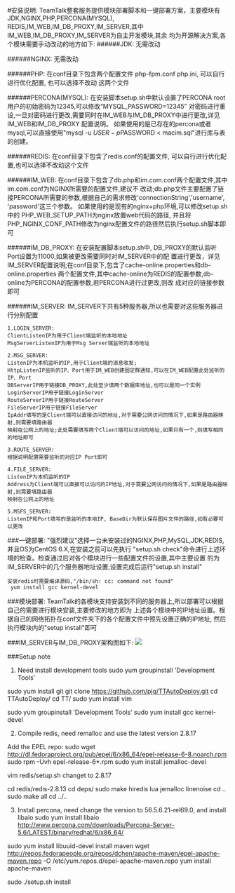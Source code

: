 #安装说明:
	TeamTalk整套服务提供模块部署脚本和一键部署方案，主要模块有JDK,NGINX,PHP,PERCONA(MYSQL),
	REDIS,IM_WEB,IM_DB_PROXY,IM_SERVER,其中IM_WEB,IM_DB_PROXY,IM_SERVER为自主开发模块,其余
	均为开源解决方案,各个模块需要手动改动的地方如下:
######JDK: 
	无需改动

######NGINX: 
	无需改动

######PHP: 
	在conf目录下包含两个配置文件 php-fpm.conf php.ini, 可以自行进行优化配置, 也可以选择不改动
	这两个文件

######PERCONA(MYSQL): 
	在安装脚本setup.sh中默认设置了PERCONA root用户的初始密码为12345,可以修改“MYSQL_PASSWORD=12345”
	对密码进行重设,一旦对密码进行更改,需要同时在IM_WEB与IM_DB_PROXY中进行更改,详见IM_WEB和IM_DB_PROXY
	配置说明。
	如果使用的是已存在的percona或者mysql,可以直接使用"mysql -u $USER -p$PASSWORD < macim.sql"进行库与表的创建。

######REDIS: 
	在conf目录下包含了redis.conf的配置文件, 可以自行进行优化配置,也可以选择不改动这个文件
 
######IM_WEB: 
	在conf目录下包含了db.php和im.com.conf两个配置文件,其中im.com.conf为NGINX所需要的配置文件,建议不
	改动;db.php文件主要配置了链接PERCONA所需要的参数,根据自己的需求修改'connectionString','username',
	'password'这三个参数。
	如果使用的是现有的nginx+php环境,可以修改setup.sh中的 PHP_WEB_SETUP_PATH为nginx放置web代码的路径,
	并且将PHP_NGINX_CONF_PATH修改为nginx配置文件的路径然后执行setup.sh脚本即可
	
	
######IM_DB_PROXY: 
	在安装配置脚本setup.sh中, DB_PROXY的默认监听Port设置为11000,如果被更改需要同时对IM_SERVER中的配
	置进行更改，详见IM_SERVER配置说明;在conf目录下,包含了cache-online.properties和db-online.properties
	两个配置文件,其中cache-online为REDIS的配置参数,db-online为PERCONA的配置参数,若PERCONA进行过更改,则改
	成对应的链接参数即可

######IM_SERVER: 
	IM_SERVER下共有5种服务器,所以也需要对这些服务器进行分别配置

	1.LOGIN_SERVER: 
	ClientListenIP为用于Client端监听的本地地址
	MsgServerListenIP为用于Msg Server端监听的本地地址

	2.MSG_SERVER: 
	ListenIP为本机监听的IP,用于Client端的消息收发; 
	HttpListenIP监听的IP、Port用于IM_WEB创建固定群通知,可以在IM_WEB配置此处监听的IP、Port
	DBServerIP用于链接DB_PROXY,此处至少填两个数据库地址,也可以是同一个实例
	LoginServerIP用于链接LoginServer
	RouteServerIP用于链接RouteServer
	FileServerIP用于链接FileServer
	IpAddr填写的是Client端可以直接访问的地址,对于需要公网访问的情况下,如果是路由器映射,则需要填路由器
	映射在公网上的地址;此处需要填写两个Client端可以访问的地址,如果只有一个,则填写相同的地址即可

	3.ROUTE_SERVER: 
	根据说明配置需要监听的对应IP Port即可

	4.FILE_SERVER: 
	ListenIP为本机监听的IP
	Address为Client端可以直接可以访问的IP地址,对于需要公网访问的情况下,如果是路由器映射,则需要填路由器
	映射在公网上的地址

	5.MSFS_SERVER: 
	ListenIP和Port填写的是监听的本地IP, BaseDir为默认保存图片文件的路径,如有必要可以更改

###一键部署:
	"强烈建议"选择一台未安装过的NGINX,PHP,MySQL,JDK,REDIS,并且OS为CentOS 6.X,在安装之前可以先执行
	"setup.sh check"命令进行上述环境的检查。检查通过后对各个模块进行一些配置文件的设置,其中主要设置
	的为IM_SERVER中的几个服务器地址设置,设置完成后运行"setup.sh install"
	
	安装redis时需要编译源码,"/bin/sh: cc: command not found"
	 yum install gcc kernel-devel

###模块部署:
	TeamTalk的各模块支持安装到不同的服务器上,所以部署可以根据自己的需要进行模块安装,主要修改的地方即为
	上述各个模块中的IP地址设置。根据自己的网络拓扑在conf文件夹下的各个配置文件中预先设置正确的IP地址,
	然后执行模块内的"setup install"即可


###IM_SERVER与IM_DB_PROXY架构图如下:
![](https://github.com/mogutt/TTServer/blob/master/docs/pics/server.png)



###Setup note
1. Need install development tools
sudo  yum groupinstall 'Development Tools’

sudo yum install git
 git clone https://github.com/pjq/TTAutoDeploy.git 
 cd TTAutoDeploy/
 cd TT/
sudo  yum install vim

sudo  yum groupinstall 'Development Tools’
sudo yum install gcc kernel-devel

2. Compile redis, need remalloc and use the latest version 2.8.17

Add the EPEL repo:
sudo wget http://dl.fedoraproject.org/pub/epel/6/x86_64/epel-release-6-8.noarch.rpm
sudo rpm -Uvh epel-release-6*.rpm
sudo yum install jemalloc-devel

vim redis/setup.sh
changet to 2.8.17

cd redis/redis-2.8.13
cd deps/
sudo make hiredis lua jemalloc linenoise
cd ..
sudo make all
cd ../..


3. Install percona, need change the version to 56.5.6.21-rel69.0, and install libaio
sudo yum install libaio
http://www.percona.com/downloads/Percona-Server-5.6/LATEST/binary/redhat/6/x86_64/


sudo yum install libuuid-devel
install maven
wget http://repos.fedorapeople.org/repos/dchen/apache-maven/epel-apache-maven.repo -O /etc/yum.repos.d/epel-apache-maven.repo
yum install apache-maven


sudo ./setup.sh install
